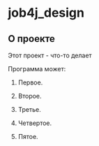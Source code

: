 # job4j_design

## О проекте

Этот проект - что-то делает

Программа может:

1. Первое.

2. Второе.

3. Третье.

4. Четвертое.

5. Пятое.